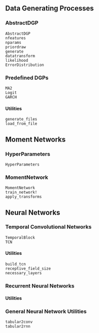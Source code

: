 ## Data Generating Processes

### AbstractDGP
```@docs
AbstractDGP
nfeatures
nparams
priordraw
generate
datatransform
likelihood
ErrorDistribution
```

### Predefined DGPs
```@docs
MA2
Logit
GARCH
```

#### Utilities
```@docs
generate_files
load_from_file
```

## Moment Networks

### HyperParameters
```@docs
HyperParameters
```

### MomentNetwork
```@docs
MomentNetwork
train_network!
apply_transforms
```

## Neural Networks

### Temporal Convolutional Networks
```@docs
TemporalBlock
TCN
```

#### Utilities
```@docs
build_tcn
receptive_field_size
necessary_layers
```

### Recurrent Neural Networks

#### Utilities


### General Neural Network Utilities
```@docs
tabular2conv
tabular2rnn
```